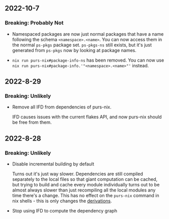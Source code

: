 ## 2022-10-7
### Breaking: Probably Not

- Namespaced packages are now just normal packages that have a name following the schema `<namespace>.<name>`. You can now access them in the normal `ps-pkgs` package set. `ps-pkgs-ns` still exists, but it's just generated from `ps-pkgs` now by looking at package names.

- `nix run purs-nix#package-info-ns` has been removed. You can now use `nix run purs-nix#package-info.'"<namespace>.<name>"'` instead.


## 2022-8-29
### Breaking: Unlikely

- Remove all IFD from dependencies of purs-nix.

  IFD causes issues with the current flakes API, and now purs-nix should be free from them.

## 2022-8-28
### Breaking: Unlikely

- Disable incremental building by default

  Turns out it's just way slower. Dependencies are still compiled separately to the local files so that giant computation can be cached, but trying to build and cache every module individually turns out to be almost always slower than just recompiling all the local modules any time there's a change. This has no effect on the `purs-nix` command in nix shells - this is only changes the [derivations](docs/derivations.md).

- Stop using IFD to compute the dependency graph
